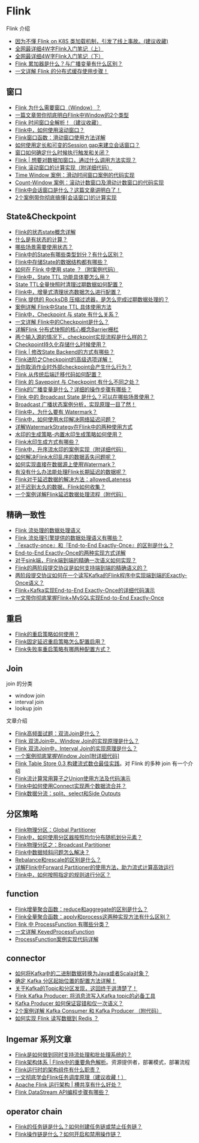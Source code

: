 # Flink

Flink 介绍
- [因为不懂 Flink on K8S 类加载机制，引发了线上事故。(建议收藏)](https://mp.weixin.qq.com/s/H4H_g3s_7BhodnfKcxiT1g)
- [全网最详细4W字Flink入门笔记（上）](https://mp.weixin.qq.com/s/Ux3PFErASMB0jYubwdaMFg)
- [全网最详细4W字Flink入门笔记（下）](https://mp.weixin.qq.com/s/WukF3Y4Bn-gVKEtK2IKj9w)
- [Flink 累加器是什么？与广播变量有什么区别？](https://mp.weixin.qq.com/s/C2tnSJdLCaIzVccuxDf9ZA)
- [一文详解 Flink 的分布式缓存使用步骤！](https://mp.weixin.qq.com/s/Jgx7w1WYu_SNgnYGc6e93A)

## 窗口

* [Flink 为什么需要窗口（Window）？](https://mp.weixin.qq.com/s/pbtBi7QEY5cI27bX_RExSQ)
* [一篇文章带你彻底明白Flink中Window的2个类型](https://mp.weixin.qq.com/s/dSVkM5YADu3do8FTFaBShw)
* [Flink 时间窗口全解析！（建议收藏）](https://mp.weixin.qq.com/s/Ddqt_wAfGHNxo-6NdcRQCg)
* [Flink中，如何使用滚动窗口？](https://mp.weixin.qq.com/s/P9KdUaYPEtUK0n-mKsReiQ)
* [Flink窗口函数：滑动窗口使用方法详解](https://mp.weixin.qq.com/s/xFWOu2rFFf4IB7WmqXcC8Q)
* [如何使用定长和可变的Session gap来建立会话窗口？](https://mp.weixin.qq.com/s/B628H4SvGdtgAzx5PHdIFQ)
* [窗口如何确定什么时候执行触发和关闭？](https://mp.weixin.qq.com/s/Nj2RnN9-tnm4y_4FzTut6A)
* [Flink | 想要对数据加窗口，通过什么调用方法实现？](https://mp.weixin.qq.com/s/v2-rEJLldHybO98S_WZ_1w)
* [Flink 滚动窗口的计算实现（附详细代码）](https://mp.weixin.qq.com/s/qw4GvYvHl0VeuJrS2p3Lxg)
* [Time Window 案例：滑动时间窗口案例的代码实现](https://mp.weixin.qq.com/s/YuK5g9N-VpulqQQ-DVxOvg)
* [Count-Window 案例：滚动计数窗口及滑动计数窗口的代码实现](https://mp.weixin.qq.com/s/KzW40-0stuOUpiKohxBBiQ)
* [Flink中会话窗口是什么？这篇文章讲明白了！](https://mp.weixin.qq.com/s/-itdPzBGoiI2cbtWeXuxBg)
* [2个案例带你彻底搞懂[会话窗口]的计算实现](https://mp.weixin.qq.com/s/X2PP1ghhRcTscHWdTcTLmg)

## State&Checkpoint

* [Flink的状态state概念详解](https://mp.weixin.qq.com/s/NteZdiHGxlN_NttLxoSpEw)
* [什么是有状态的计算？](https://mp.weixin.qq.com/s/Cy72bIsHTneACtcM8x6FMw)
* [哪些场景需要使用状态？](https://mp.weixin.qq.com/s/LV7OSeYHPGJyRPck2_lHKg)
* [Flink中的State有哪些类型划分？有什么区别？](https://mp.weixin.qq.com/s/JgtSq_FhseXfikMZ2XsXNQ)
* [Flink中存储State的数据结构都有哪些？](https://mp.weixin.qq.com/s/GPcenXyABcWqZVxzbP37JQ)
* [如何在 Flink 中使用 state ？（附案例代码）](https://mp.weixin.qq.com/s/sS5gh71zgbS42ZL3Fu6LOA)
* [Flink中，State TTL 功能具体要怎么用？](https://mp.weixin.qq.com/s/Pq6UgWzKuh5TcQbMMZ1fDw)
* [State TTL全量快照时清理过期数据如何配置？](https://mp.weixin.qq.com/s/mwETFEJAtT2XtW4_YuMeIg)
* [Flink中，增量式清理状态数据怎么进行配置？](https://mp.weixin.qq.com/s/K-R6-Kb3YeTydjo6TfT8Ew)
* [Flink 提供的 RocksDB 压缩过滤器，是怎么完成过期数据处理的？](https://mp.weixin.qq.com/s/h_fCFosepvw7pKOZ_VDPhw)
* [案例详解 Flink中State TTL 具体使用方法](https://mp.weixin.qq.com/s/5njkwh81lXhcMOE3jEl7ag)
* [Flink中，Checkpoint 与 state 有什么关系？](https://mp.weixin.qq.com/s/VjQl55YHjmftLGUgKfZ9vQ)
* [一文详解 Flink中的Checkpoint是什么？](https://mp.weixin.qq.com/s/cA6zFtlgAFTsRHqEd-0R0g)
* [详解Flink 分布式快照的核心概念Barrier栅栏](https://mp.weixin.qq.com/s/-xyZnRGOFGWkqbRcOc81nA)
* [两个输入源的情况下，checkpoint实现流程是什么样的？](https://mp.weixin.qq.com/s/ZiYsMwku26usPvuduUjsVA)
* [Checkpoint持久化存储什么时候使用？](https://mp.weixin.qq.com/s/-AjJsEdh9x6u2yFaT8slOA)
* [Flink | 修改State Backend的方式有哪些？](https://mp.weixin.qq.com/s/1cIsjt7x6MwvDq-Fjra7nw)
* [Flink进阶之Checkpoint的高级选项详解！](https://mp.weixin.qq.com/s/OOkC0nRxN5P0YasJsP7MBA)
* [当你取消作业时外部checkpoint会产生什么行为？](https://mp.weixin.qq.com/s/WcqS3-PraSoSRXYoZULlIA)
* [Flink 从传统后端迁移代码如何配置？](https://mp.weixin.qq.com/s/Cp-QtwxPb67WcXFydu0O7Q)
* [Flink 的 Savepoint 与 Checkpoint 有什么不同之处？](https://mp.weixin.qq.com/s/5gBArmdzPmUKEGSUUdOt3Q)
* [Flink的广播变量是什么？详细的操作步骤有哪些？](https://mp.weixin.qq.com/s/hrsYJvUS-0n-5XzPtAZo3w)
* [Flink 中的 Broadcast State 是什么？可以在哪些场景使用？](https://mp.weixin.qq.com/s/YirfTbhG2OkTLFqeyAb44Q)
* [Broadcast 广播状态案例分析，实现原理一目了然！](https://mp.weixin.qq.com/s/l35XG_1Qtu7-S-_ftMEVlw)
* [Flink中，为什么要有 Watermark？](https://mp.weixin.qq.com/s/dzkGj8kdaS65Ap5X9ulpZA)
* [Flink中，如何使用水印解决网络延迟问题？](https://mp.weixin.qq.com/s/XKC3NBBi2weoRhbcrf2SUw)
* [详解WatermarkStrategy在Flink中的两种使用方式](https://mp.weixin.qq.com/s/d-773Za-AwLud_0MPrd6pQ)
* [水印的生成策略-内置水印生成策略如何使用？](https://mp.weixin.qq.com/s/IfHkX6qRbpesP_WLCt1Wng)
* [Flink水印生成方式有哪些？](https://mp.weixin.qq.com/s/sEm_gkD8sS-l7IeEgwX5YQ)
* [Flink中，升序流水印的案例实现（附详细代码）](https://mp.weixin.qq.com/s/tTC9zHdThvMcX9WybHv-jQ)
* [如何解决Flink水印乱序的数据丢失问题呢？](https://mp.weixin.qq.com/s/6K8M7PZMRaC8yKA3BxvSqg)
* [如何实现直接在数据源上使用Watermark？](https://mp.weixin.qq.com/s/1wScMfVCnS1CJnwCKwHL6A)
* [有没有什么办法能处理Flink长期延迟的数据呢？](https://mp.weixin.qq.com/s/g15R4N4KKzTnZi-HzL2e4Q)
* [Flink对于延迟数据的解决方法：allowedLateness](https://mp.weixin.qq.com/s/6ahxtA4kyXLUIWggVEDvpQ)
* [对于迟到太久的数据，Flink如何收集？](https://mp.weixin.qq.com/s/J4Mnqo9ly-Xfz-dBEqU95g)
* [一个案例详解Flink延迟数据处理流程（附代码）](https://mp.weixin.qq.com/s/AKv9xSC34h0wqbmAxFfXIw)

## 精确一致性

* [Flink 流处理的数据处理语义](https://mp.weixin.qq.com/s/nnxznHc3urPwfZLDTIpO2Q)
* [Flink 流处理引擎提供的数据处理语义有哪些？](https://mp.weixin.qq.com/s/zsJH392eMNiuVXCn3ypszg)
* [『exactly-once』和『End-to-End Exactly-Once』的区别是什么？](https://mp.weixin.qq.com/s/Q3Z4jafkKw9qwjlr5ViJ6g)
* [End-to-End Exactly-Once的两种实现方式详解](https://mp.weixin.qq.com/s/5RyuAU-y5Z9k_5siwnJNuA)
* [对于sink端，Flink端到端的精确一次语义如何实现？](https://mp.weixin.qq.com/s/o7v_H_-_chBRdKu36tF0pg)
* [Flink的两阶段提交协议是如何支持端到端的精确语义的？](https://mp.weixin.qq.com/s/AprTEdzPJrS79Q2494YR7g)
* [两阶段提交协议如何在一个读写Kafka的Flink程序中实现端到端的Exactly-Once语义？](https://mp.weixin.qq.com/s/Sj8mIIyuh8N9sGnjP9HIQQ)
* [Flink+Kafka实现End-to-End Exactly-Once的详细代码演示](https://mp.weixin.qq.com/s/jWDQI3WG-PS3x5djMGY_zw)
* [一文带你彻底掌握Flink+MySQL实现End-to-End Exactly-Once](https://mp.weixin.qq.com/s/mKz-i02UKpIjP2qCvqFjqQ)

## 重启

* [Flink的重启策略如何使用？](https://mp.weixin.qq.com/s/NtFJsOLXVfAy929B4qHRFg)
* [Flink固定延迟重启策略怎么配置启用？](https://mp.weixin.qq.com/s/57JFoR9Blly1iDFLN4vXKg)
* [Flink失败率重启策略有哪两种配置方式？](https://mp.weixin.qq.com/s/6P1YLH0I3gLtU98duX6Mxg)

## Join

join 的分类

* window join
* interval join
* lookup join

文章介绍

* [Flink高频面试题：双流Join是什么？](https://mp.weixin.qq.com/s/8kpRT_DkGigyJjZTOsu8jA)
* [Flink 双流Join中，Window Join的实现原理是什么？](https://mp.weixin.qq.com/s/ziMoUUVUca0qQShomziaUQ)
* [Flink 双流Join中，Interval Join的实现原理是什么？](https://mp.weixin.qq.com/s/DIRP0xLPMDdT3Lu1E2qnEA)
* [一个案例彻底掌握Window Join[附详细代码]](https://mp.weixin.qq.com/s/N2DAZb0b8gIdygZUZROkZg)
* [Flink Table Store 0.3 构建流式数仓最佳实践](https://flink-learning.org.cn/article/detail/73fa0115d226c7f496240f180736b884?spm=a2csy.flink.0.0.49495badC4blix&name=article&tab=suoyou&page=7)。对 Flink 的多种 join 有一个介绍
* [Flink流计算常用算子之Union使用方法及代码演示](https://mp.weixin.qq.com/s/svXRgBHtgnSH0EWVBCdiUQ)
* [Flink中如何使用Connect实现两个数据流合并？](https://mp.weixin.qq.com/s/jUNpytO2EGSaI0FfSSYTEQ)
* [Flink数据分流：split、select和Side Outputs](https://mp.weixin.qq.com/s/Rb7R5fO_C6HmjiTElaPrww)

## 分区策略

* [Flink物理分区：Global Partitioner](https://mp.weixin.qq.com/s/UAiuPGefEF8YJBI0yRAXXg)
* [Flink中，如何使用分区器按照均匀分布随机划分元素？](https://mp.weixin.qq.com/s/XAWVCfpIvuB6WtVwGu2_fA)
* [Flink物理分区之：Broadcast Partitioner](https://mp.weixin.qq.com/s/8dXSP0iAvtH2FmrBRiDUjQ)
* [Flink中数据倾斜问题怎么解决？](https://mp.weixin.qq.com/s/Z5CFB6IO8TJNfJMDTrj6-A)
* [Rebalance和rescale的区别是什么？](https://mp.weixin.qq.com/s/AwecHIkAK7_a5agCtjy_Vw)
* [详解Flink中Forward Partitioner的使用方法，助力流式计算高效运行](https://mp.weixin.qq.com/s/mCbmqdEdCWWWFI1mk_3NEg)
* [Flink中，如何按照指定的规则进行分区？](https://mp.weixin.qq.com/s/tR4er-dE3UAHdUZdCaxdFA)

## function

* [Flink增量聚合函数：reduce和aggregate的区别是什么？](https://mp.weixin.qq.com/s/2cwkxdmjXlljy2dv15vbGA)
* [Flink全量聚合函数：apply和process这两种实现方法有什么区别？](https://mp.weixin.qq.com/s/IYvwAvaa4efXcrgj9KnP-w)
* [Flink 中 ProcessFunction 有哪些分类？](https://mp.weixin.qq.com/s/IzyX9cahmeB3chMtctsNng)
* [一文详解 KeyedProcessFunction](https://mp.weixin.qq.com/s/a_B1XLEblbs216CbmLAESw)
* [ProcessFunction案例实现代码详解](https://mp.weixin.qq.com/s/R6tB9-1bwWt6pOdeG0O0Cg)

## connector

* [如何将Kafka中的二进制数据转换为Java或者Scala对象？](https://mp.weixin.qq.com/s/o_Qb2j-J9adinjjg1o2-tw)
* [确定 Kafka 分区起始位置的配置方法详解！](https://mp.weixin.qq.com/s/HfZwXaQvwKzaE48k2sfP5Q)
* [关于Kafka的Topic和分区发现，这回终于讲清楚了！](https://mp.weixin.qq.com/s/ljX2DOcYmOANYumEDSY0Vg)
* [Flink Kafka Producer: 将消息流写入Kafka topic的必备工具](https://mp.weixin.qq.com/s/eeSaeiuAswOCBJVuPSw3_g)
* [Kafka Producer 如何保证容错和仅一次语义？](https://mp.weixin.qq.com/s/K7-Y0VLLSF1zMwcFku2WGQ)
* [2个案例详解 Kafka Consumer 和 Kafka Producer （附代码）](https://mp.weixin.qq.com/s/Io3gx-xGwlr_z-YR78AuzA)
* [如何实现 Flink 读写数据到 Redis ？](https://mp.weixin.qq.com/s/GDKlZtLqx6xR4wxBnteRnQ)

## Ingemar 系列文章

* [Flink是如何做到同时支持流处理和批处理系统的？](https://mp.weixin.qq.com/s/rpND7DGnOtfT4N5ekhdiUA)
* [Flink架构体系 | Flink中的重要角色解析](https://mp.weixin.qq.com/s/vlxe1YbGa54xJqOX60VT4Q)。资源提供者，部署模式，部署流程
* [Flink运行时的架构组件有什么职责？](https://mp.weixin.qq.com/s/SaaKjXDoy3N1nf8QsVPEMQ)
* [一文彻底学会Flink任务调度原理（建议收藏！）](https://mp.weixin.qq.com/s/DeNtaLlzcv3uIgRbqcU4Pw)
* [Apache Flink 运行架构 | 槽共享有什么好处？](https://mp.weixin.qq.com/s/WGNvTIz3Uk3k743mrF4LGQ)
* [Flink DataStream API编程步骤有哪些？](https://mp.weixin.qq.com/s/26juY2NZ5b_4YP33iwd5vQ)

## operator chain

* [Flink的任务链是什么？如何创建任务链或禁止任务链？](https://mp.weixin.qq.com/s/Gxi12ntW3X7LbBex_IsHUA)
* [Flink操作链是什么？如何开启和禁用操作链？](https://mp.weixin.qq.com/s/M_aYk__Re9kF79JmFTS67g)
